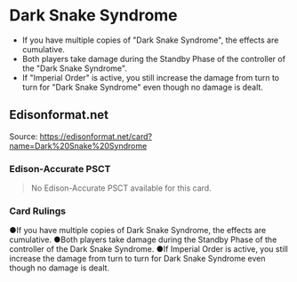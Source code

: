 # Dark Snake Syndrome

*   If you have multiple copies of "Dark Snake Syndrome", the effects are cumulative.
*   Both players take damage during the Standby Phase of the controller of the "Dark Snake Syndrome".
*   If "Imperial Order" is active, you still increase the damage from turn to turn for "Dark Snake Syndrome" even though no damage is dealt.

## Edisonformat.net

Source: https://edisonformat.net/card?name=Dark%20Snake%20Syndrome

### Edison-Accurate PSCT

> No Edison-Accurate PSCT available for this card.

### Card Rulings

●If you have multiple copies of Dark Snake Syndrome, the effects are cumulative.
●Both players take damage during the Standby Phase of the controller of the Dark Snake Syndrome.
●If Imperial Order is active, you still increase the damage from turn to turn for Dark Snake Syndrome even though no damage is dealt.
            